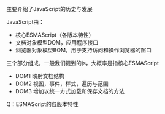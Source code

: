 主要介绍了JavaScript的历史与发展

JavaScript由：
- 核心ESMAScript（各版本特性）
- 文档对象模型DOM，应用程序接口
- 浏览器对象模型BOM，用于支持访问和操作浏览器的窗口

三个部分组成，一般我们提到的js，大概率是指核心ESMAScript

- DOM1 映射文档结构
- DOM2 视图，事件，样式，遍历与范围
- DOM3 增加以统一方式加载和保存文档的方法

Q：ESMAScript的各版本特性

